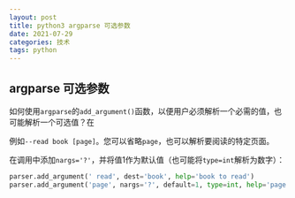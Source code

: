 ```yaml
---
layout: post
title: python3 argparse 可选参数
date: 2021-07-29
categories: 技术
tags: python
---
```


## argparse 可选参数

如何使用`argparse`的`add_argument()`函数，以便用户必须解析一个必需的值，也可能解析一个可选值？在

例如`--read book [page]`。您可以省略`page`，也可以解析要阅读的特定页面。

在调用中添加`nargs='?'`，并将值1作为默认值（也可能将`type=int`解析为数字）：

```python
parser.add_argument(' read', dest='book', help='book to read')
parser.add_argument('page', nargs='?', default=1, type=int, help='page number')
```


